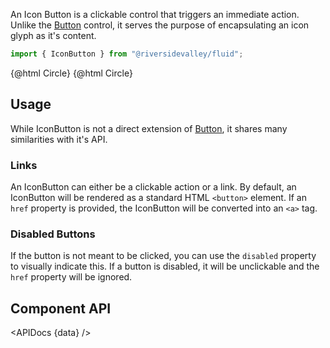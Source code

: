<script lang="ts">
    import { IconButton } from "$lib";
    import { Showcase, APIDocs } from "$site/lib";

    import Circle from "@fluentui/svg-icons/icons/circle_16_regular.svg?raw";

    import data from "$lib/IconButton/IconButton.svelte?raw&sveld";
</script>

An Icon Button is a clickable control that triggers an immediate action. Unlike the [Button](button) control, it serves the purpose of encapsulating an icon glyph as it's content.

```ts
import { IconButton } from "@riversidevalley/fluid";
```

<Showcase columns={2} repl="89b152e7c33047768b6c242eb2a6afcb">
    <IconButton>
        {@html Circle}
    </IconButton>
    <IconButton disabled>
        {@html Circle}
    </IconButton>
</Showcase>

## Usage

While IconButton is not a direct extension of [Button](button), it shares many similarities with it's API.

### Links

An IconButton can either be a clickable action or a link. By default, an IconButton will be rendered as a standard HTML `<button>` element. If an `href` property is provided, the IconButton will be converted into an `<a>` tag.

### Disabled Buttons

If the button is not meant to be clicked, you can use the `disabled` property to visually indicate this. If a button is disabled, it will be unclickable and the `href` property will be ignored.

## Component API

<APIDocs {data} />
